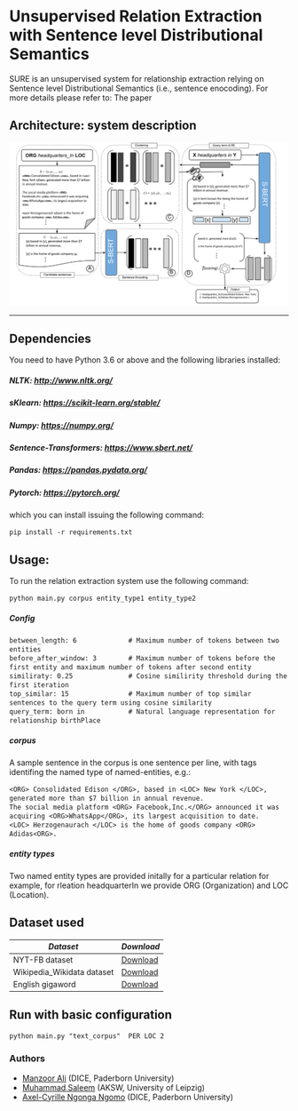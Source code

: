 # Unsupervised Relation Extraction with Sentence level Distributional Semantics
SURE is an unsupervised system for relationship extraction relying on Sentence level Distributional Semantics (i.e., sentence enocoding). For more details please refer to: The paper

## Architecture: system description
![](recent.svg)
<hr/>

## Dependencies
You need to have Python 3.6 or above and the following libraries installed:

##### NLTK: http://www.nltk.org/
##### sKlearn: https://scikit-learn.org/stable/
##### Numpy: https://numpy.org/ 
##### Sentence-Transformers: https://www.sbert.net/
##### Pandas: https://pandas.pydata.org/
##### Pytorch: https://pytorch.org/

which you can install issuing the following command:
```
pip install -r requirements.txt
```
## Usage:
To run the relation extraction system use the following command:
```
python main.py corpus entity_type1 entity_type2
```
##### Config
```
between_length: 6             # Maximum number of tokens between two entities       
before_after_window: 3        # Maximum number of tokens before the first entity and maximum number of tokens after second entity
similiraty: 0.25              # Cosine similirity threshold during the first iteration
top_similar: 15               # Maximum number of top similar sentences to the query term using cosine similarity
query_term: born in           # Natural language representation for relationship birthPlace
```
##### corpus
A sample sentence in the corpus is one sentence per line, with tags identifing the named type of named-entities, e.g.:
```
<ORG> Consolidated Edison </ORG>, based in <LOC> New York </LOC>, generated more than $7 billion in annual revenue.
The social media platform <ORG> Facebook,Inc.</ORG> announced it was acquiring <ORG>WhatsApp</ORG>, its largest acquisition to date.
<LOC> Herzogenaurach </LOC> is the home of goods company <ORG> Adidas<ORG>.
```


##### entity types
Two named entity types are provided initally for a particular relation for example, for rleation headquarterIn we provide ORG (Organization) and LOC (Location).

## Dataset used

| *Dataset*   | *Download*  |
|-------------|-----------|
|NYT-FB dataset|[Download](http://iesl.cs.umass.edu/riedel/ecml/)|
|Wikipedia_Wikidata dataset|[Download](https://www.informatik.tu-darmstadt.de/ukp/research_6/data/lexical_resources/wikipedia_wikidata_relations/)|
|English gigaword|[Download](https://drive.google.com/file/d/0B0CbnDgKi0PyM1FEQXJRTlZtSTg/view)|

## Run with basic configuration

```
python main.py "text_corpus"  PER LOC 2
```
### Authors
  * [Manzoor Ali](https://dice-research.org/ManzoorAli) (DICE, Paderborn University) 
  * [Muhammad Saleem](https://sites.google.com/site/saleemsweb/) (AKSW, University of Leipzig) 
  * [Axel-Cyrille Ngonga Ngomo](https://dice-research.org/AxelCyrilleNgongaNgomo) (DICE, Paderborn University)

